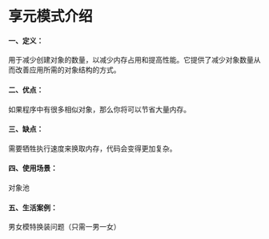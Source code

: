 # 享元模式介绍

#### 一、定义：

用于减少创建对象的数量，以减少内存占用和提高性能。它提供了减少对象数量从而改善应用所需的对象结构的方式。

#### 二、优点：

如果程序中有很多相似对象，那么你将可以节省大量内存。

#### 三、缺点：

需要牺牲执行速度来换取内存，代码会变得更加复杂。

#### 四、使用场景：

对象池

#### 五、生活案例：

男女模特换装问题（只需一男一女）

